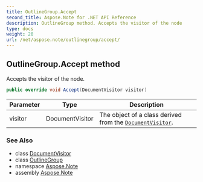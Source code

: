 ```yaml
---
title: OutlineGroup.Accept
second_title: Aspose.Note for .NET API Reference
description: OutlineGroup method. Accepts the visitor of the node
type: docs
weight: 20
url: /net/aspose.note/outlinegroup/accept/
---
```

## OutlineGroup.Accept method

Accepts the visitor of the node.

```csharp
public override void Accept(DocumentVisitor visitor)
```

| Parameter | Type | Description |
| --- | --- | --- |
| visitor | DocumentVisitor | The object of a class derived from the [`DocumentVisitor`](../../documentvisitor/). |

### See Also

* class [DocumentVisitor](../../documentvisitor/)
* class [OutlineGroup](../)
* namespace [Aspose.Note](../../outlinegroup/)
* assembly [Aspose.Note](../../../)



